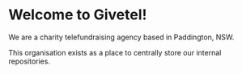 # Welcome to Givetel!

We are a charity telefundraising agency based in Paddington, NSW.

This organisation exists as a place to centrally store our internal repositories.
